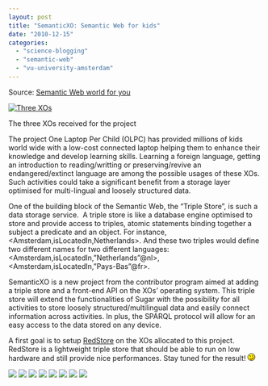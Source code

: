 ```yaml
---
layout: post
title: "SemanticXO: Semantic Web for kids"
date: "2010-12-15"
categories: 
  - "science-blogging"
  - "semantic-web"
  - "vu-university-amsterdam"
---
```


Source: [Semantic Web world for you](http://semweb4u.wordpress.com/feed/)

[![](http://semweb4u.files.wordpress.com/2010/12/xos.jpg?w=300&h=200 "Three XOs")](http://semweb4u.files.wordpress.com/2010/12/xos.jpg)

The three XOs received for the project

The project One Laptop Per Child (OLPC) has provided millions of kids world wide with a low-cost connected laptop helping them to enhance their knowledge and develop learning skills. Learning a foreign language, getting an introduction to reading/writting or preserving/revive an endangered/extinct language are among the possible usages of these XOs. Such activities could take a significant benefit from a storage layer optimised for multi-lingual and loosely structured data.

One of the building block of the Semantic Web, the “Triple Store”, is such a data storage service.  A triple store is like a database engine optimised to store and provide access to triples, atomic statements binding together a subject a predicate and an object. For instance, <Amsterdam,isLocatedIn,Netherlands>. And these two triples would define two different names for two different languages: <Amsterdam,isLocatedIn,”Netherlands”@nl>,  <Amsterdam,isLocatedIn,”Pays-Bas”@fr>.

SemanticXO is a new project from the contributor program aimed at adding a triple store and a front-end API on the XOs’ operating system. This triple store will extend the functionalities of Sugar with the possibility for all activities to store loosely structured/multilingual data and easily connect information across activities. In plus, the SPARQL protocol will allow for an easy access to the data stored on any device.

A first goal is to setup [RedStore](http://www.aelius.com/njh/redstore/ "RedStore") on the XOs allocated to this project. RedStore is a lightweight triple store that should be able to run on low hardware and still provide nice performances. Stay tuned for the result! ![;-)](images/icon_wink.gif)

  
[![](http://feeds.wordpress.com/1.0/comments/semweb4u.wordpress.com/11/)](http://feeds.wordpress.com/1.0/gocomments/semweb4u.wordpress.com/11/) [![](http://feeds.wordpress.com/1.0/delicious/semweb4u.wordpress.com/11/)](http://feeds.wordpress.com/1.0/godelicious/semweb4u.wordpress.com/11/) [![](http://feeds.wordpress.com/1.0/facebook/semweb4u.wordpress.com/11/)](http://feeds.wordpress.com/1.0/gofacebook/semweb4u.wordpress.com/11/) [![](http://feeds.wordpress.com/1.0/twitter/semweb4u.wordpress.com/11/)](http://feeds.wordpress.com/1.0/gotwitter/semweb4u.wordpress.com/11/) [![](http://feeds.wordpress.com/1.0/stumble/semweb4u.wordpress.com/11/)](http://feeds.wordpress.com/1.0/gostumble/semweb4u.wordpress.com/11/) [![](http://feeds.wordpress.com/1.0/digg/semweb4u.wordpress.com/11/)](http://feeds.wordpress.com/1.0/godigg/semweb4u.wordpress.com/11/) [![](http://feeds.wordpress.com/1.0/reddit/semweb4u.wordpress.com/11/)](http://feeds.wordpress.com/1.0/goreddit/semweb4u.wordpress.com/11/) ![](http://stats.wordpress.com/b.gif?host=semweb4u.wordpress.com&blog=18410093&post=11&subd=semweb4u&ref=&feed=1)
